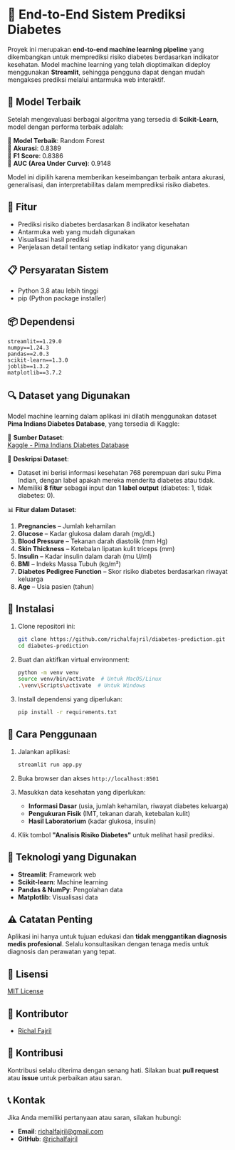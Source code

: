 # 🚀 End-to-End Sistem Prediksi Diabetes  

Proyek ini merupakan **end-to-end machine learning pipeline** yang dikembangkan untuk memprediksi risiko diabetes berdasarkan indikator kesehatan. Model machine learning yang telah dioptimalkan dideploy menggunakan **Streamlit**, sehingga pengguna dapat dengan mudah mengakses prediksi melalui antarmuka web interaktif.  

## 🎯 Model Terbaik  

Setelah mengevaluasi berbagai algoritma yang tersedia di **Scikit-Learn**, model dengan performa terbaik adalah:  

🔹 **Model Terbaik**: Random Forest  
🔹 **Akurasi**: 0.8389  
🔹 **F1 Score**: 0.8386  
🔹 **AUC (Area Under Curve)**: 0.9148  

Model ini dipilih karena memberikan keseimbangan terbaik antara akurasi, generalisasi, dan interpretabilitas dalam memprediksi risiko diabetes. 

## 🚀 Fitur

- Prediksi risiko diabetes berdasarkan 8 indikator kesehatan
- Antarmuka web yang mudah digunakan
- Visualisasi hasil prediksi
- Penjelasan detail tentang setiap indikator yang digunakan

## 📋 Persyaratan Sistem

- Python 3.8 atau lebih tinggi
- pip (Python package installer)

## 📦 Dependensi

```plaintext
streamlit==1.29.0
numpy==1.24.3
pandas==2.0.3
scikit-learn==1.3.0
joblib==1.3.2
matplotlib==3.7.2
```

## 🔍 Dataset yang Digunakan

Model machine learning dalam aplikasi ini dilatih menggunakan dataset **Pima Indians Diabetes Database**, yang tersedia di Kaggle:

📂 **Sumber Dataset**:  
[Kaggle - Pima Indians Diabetes Database](https://www.kaggle.com/datasets/uciml/pima-indians-diabetes-database/data)  

🔢 **Deskripsi Dataset**:
- Dataset ini berisi informasi kesehatan 768 perempuan dari suku Pima Indian, dengan label apakah mereka menderita diabetes atau tidak.
- Memiliki **8 fitur** sebagai input dan **1 label output** (diabetes: 1, tidak diabetes: 0).

📊 **Fitur dalam Dataset**:
1. **Pregnancies** – Jumlah kehamilan  
2. **Glucose** – Kadar glukosa dalam darah (mg/dL)  
3. **Blood Pressure** – Tekanan darah diastolik (mm Hg)  
4. **Skin Thickness** – Ketebalan lipatan kulit triceps (mm)  
5. **Insulin** – Kadar insulin dalam darah (mu U/ml)  
6. **BMI** – Indeks Massa Tubuh (kg/m²)  
7. **Diabetes Pedigree Function** – Skor risiko diabetes berdasarkan riwayat keluarga  
8. **Age** – Usia pasien (tahun)  

## 🔧 Instalasi

1. Clone repositori ini:
   ```bash
   git clone https://github.com/richalfajril/diabetes-prediction.git
   cd diabetes-prediction
   ```

2. Buat dan aktifkan virtual environment:
   ```bash
   python -m venv venv
   source venv/bin/activate  # Untuk MacOS/Linux
   .\venv\Scripts\activate  # Untuk Windows
   ```

3. Install dependensi yang diperlukan:
   ```bash
   pip install -r requirements.txt
   ```

## 🎯 Cara Penggunaan

1. Jalankan aplikasi:
   ```bash
   streamlit run app.py
   ```

2. Buka browser dan akses `http://localhost:8501`

3. Masukkan data kesehatan yang diperlukan:
   - **Informasi Dasar** (usia, jumlah kehamilan, riwayat diabetes keluarga)
   - **Pengukuran Fisik** (IMT, tekanan darah, ketebalan kulit)
   - **Hasil Laboratorium** (kadar glukosa, insulin)

4. Klik tombol **"Analisis Risiko Diabetes"** untuk melihat hasil prediksi.

## 🔬 Teknologi yang Digunakan

- **Streamlit**: Framework web
- **Scikit-learn**: Machine learning
- **Pandas & NumPy**: Pengolahan data
- **Matplotlib**: Visualisasi data

## ⚠️ Catatan Penting

Aplikasi ini hanya untuk tujuan edukasi dan **tidak menggantikan diagnosis medis profesional**. Selalu konsultasikan dengan tenaga medis untuk diagnosis dan perawatan yang tepat.

## 📝 Lisensi

[MIT License](LICENSE)

## 👥 Kontributor

- [Richal Fajril](https://github.com/richalfajril)

## 🤝 Kontribusi

Kontribusi selalu diterima dengan senang hati. Silakan buat **pull request** atau **issue** untuk perbaikan atau saran.

## 📞 Kontak

Jika Anda memiliki pertanyaan atau saran, silakan hubungi:
- **Email**: richalfajril@gmail.com
- **GitHub**: [@richalfajril](https://github.com/richalfajril)